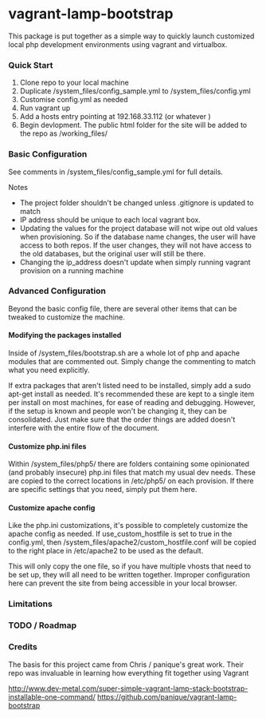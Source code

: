 # vagrant-lamp-bootstrap

This package is put together as a simple way to quickly launch customized local php development 
environments using vagrant and virtualbox.  

### Quick Start

1. Clone repo to your local machine
2. Duplicate /system_files/config_sample.yml to /system_files/config.yml
3. Customise config.yml as needed
4. Run vagrant up
5. Add a hosts entry pointing at 192.168.33.112 (or whatever )
6. Begin devlopment. The public html folder for the site will be added to the repo as /working_files/

### Basic Configuration

See comments in /system_files/config_sample.yml for full details. 

Notes

* The project folder shouldn't be changed unless .gitignore is updated to match
* IP address should be unique to each local vagrant box. 
* Updating the values for the project database will not wipe out old values when provisioning. 
  So if the database name changes, the user will have access to both repos. If the user changes, they will not have access to the old databases, but the original user will still be there.
* Changing the ip_address doesn't update when simply running vagrant provision on a running machine

### Advanced Configuration

Beyond the basic config file, there are several other items that can be tweaked to customize the machine.  

#### Modifying the packages installed

Inside of /system_files/bootstrap.sh are a whole lot of php and apache modules that are commented out. 
Simply change the commenting to match what you need explicitly. 

If extra packages that aren't listed need to be installed, simply add a sudo apt-get install as needed.
It's recommended these are kept to a single item per install on most machines, for ease of reading and
debugging. However, if the setup is known and people won't be changing it, they can be consolidated. Just
make sure that the order things are added doesn't interfere with the entire flow of the document.

#### Customize php.ini files

Within /system_files/php5/ there are folders containing some opinionated (and probably insecure) php.ini
files that match my usual dev needs. These are copied to the correct locations in /etc/php5/ on each provision.
If there are specific settings that you need, simply put them here.

#### Customize apache config

Like the php.ini customizations, it's possible to completely customize the apache config as needed.
If use_custom_hostfile is set to true in the config.yml, then /system_files/apache2/custom_hostfile.conf
will be copied to the right place in /etc/apache2 to be used as the default. 

This will only copy the one file, so if you have multiple vhosts that need to be set up, they will all need to
be written together. Improper configuration here can prevent the site from being accessible in your local
browser. 

### Limitations

### TODO / Roadmap

### Credits

The basis for this project came from Chris / panique's great work. Their repo was invaluable in learning
how everything fit together using Vagrant

http://www.dev-metal.com/super-simple-vagrant-lamp-stack-bootstrap-installable-one-command/
https://github.com/panique/vagrant-lamp-bootstrap